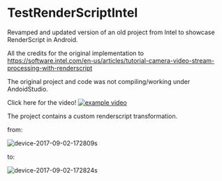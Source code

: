 # TestRenderScriptIntel
Revamped and updated version of an old project from Intel to showcase RenderScript in Android.


All the credits for the original implementation to https://software.intel.com/en-us/articles/tutorial-camera-video-stream-processing-with-renderscript

The original project and code was not compiling/working under AndoidStudio.


Click here for the video!
[![example video](https://user-images.githubusercontent.com/87620/29997265-bd1785da-9006-11e7-8a6c-de4bf658f10d.png)](https://www.youtube.com/watch?v=24_F8ZqnMVQ&feature=youtu.be "example video link")

The project contains a custom renderscript transformation.
 
from:

![device-2017-09-02-172809s](https://user-images.githubusercontent.com/87620/29997212-899a562a-9005-11e7-9c5f-05d542f9a697.png)

to:

![device-2017-09-02-172824s](https://user-images.githubusercontent.com/87620/29997223-b746e462-9005-11e7-9fd3-8634662d1de0.png)


